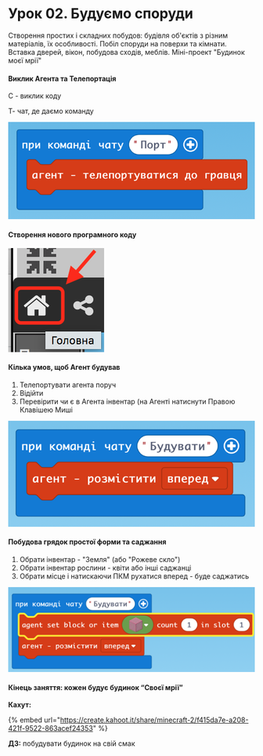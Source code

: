 # Урок 02. Будуємо споруди

Створення простих і складних побудов: будівля об'єктів з різним матеріалів, їх особливості. Побіл споруди на поверхи та кімнати. Вставка дверей, вікон, побудова сходів, меблів. Міні-проект "Будинок моєї мрії"

#### Виклик Агента та Телепортація

С - виклик коду

Т- чат, де даємо команду

![](<../../.gitbook/assets/image (203) (1).png>)

#### Створення нового програмного коду

![](<../../.gitbook/assets/image (175).png>)

#### Кілька умов, щоб Агент будував

1. Телепортувати агента поруч
2. Відійти
3. Перевірити чи є в Агента інвентар (на Агенті натиснути Правою Клавішею Миші

![](<../../.gitbook/assets/image (180).png>)

#### Побудова грядок простої форми та саджання

1. Обрати інвентар - "Земля" (або "Рожеве скло")
2. Обрати інвентар рослини - квіти або інші саджанці
3. Обрати місце і натискаючи ПКМ рухатися вперед - буде саджатись

![](<../../.gitbook/assets/image (164).png>)

#### Кінець заняття: кожен будує будинок “Своєї мрії”

**Кахут:**

{% embed url="https://create.kahoot.it/share/minecraft-2/f415da7e-a208-421f-9522-863acef24353" %}

**ДЗ:** побудувати будинок на свій смак
